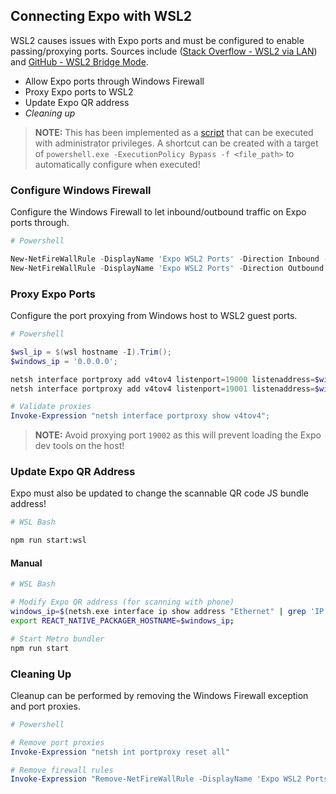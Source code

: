 ## Connecting Expo with WSL2

WSL2 causes issues with Expo ports and must be configured to enable passing/proxying ports. Sources include ([Stack Overflow - WSL2 via LAN](https://stackoverflow.com/a/65295187/4206438)) and [GitHub - WSL2 Bridge Mode](https://github.com/microsoft/WSL/issues/4150).

- Allow Expo ports through Windows Firewall
- Proxy Expo ports to WSL2
- Update Expo QR address
- _Cleaning up_

> **NOTE:** This has been implemented as a [script](scripts/wsl2_unlock_expo_ports.ps1) that can be executed with administrator privileges. A shortcut can be created with a target of `powershell.exe -ExecutionPolicy Bypass -f <file_path>` to automatically configure when executed!

### Configure Windows Firewall

Configure the Windows Firewall to let inbound/outbound traffic on Expo ports through.

```ps1
# Powershell

New-NetFireWallRule -DisplayName 'Expo WSL2 Ports' -Direction Inbound -LocalPort 19000-19006 -Action Allow -Protocol TCP;
New-NetFireWallRule -DisplayName 'Expo WSL2 Ports' -Direction Outbound -LocalPort 19000-19006 -Action Allow -Protocol TCP;
```

### Proxy Expo Ports

Configure the port proxying from Windows host to WSL2 guest ports.

```ps1
# Powershell

$wsl_ip = $(wsl hostname -I).Trim();
$windows_ip = '0.0.0.0';

netsh interface portproxy add v4tov4 listenport=19000 listenaddress=$windows_ip connectport=19000 connectaddress=$wsl_ip;
netsh interface portproxy add v4tov4 listenport=19001 listenaddress=$windows_ip connectport=19001 connectaddress=$wsl_ip;

# Validate proxies
Invoke-Expression "netsh interface portproxy show v4tov4";
```

> **NOTE:** Avoid proxying port `19002` as this will prevent loading the Expo dev tools on the host!

### Update Expo QR Address

Expo must also be updated to change the scannable QR code JS bundle address!

```sh
# WSL Bash

npm run start:wsl
```

#### Manual

```sh
# WSL Bash

# Modify Expo QR address (for scanning with phone)
windows_ip=$(netsh.exe interface ip show address "Ethernet" | grep 'IP Address' | sed -r 's/^.*IP Address:\W*//');
export REACT_NATIVE_PACKAGER_HOSTNAME=$windows_ip;

# Start Metro bundler
npm run start
```

### Cleaning Up

Cleanup can be performed by removing the Windows Firewall exception and port proxies.

```ps1
# Powershell

# Remove port proxies
Invoke-Expression "netsh int portproxy reset all"

# Remove firewall rules
Invoke-Expression "Remove-NetFireWallRule -DisplayName 'Expo WSL2 Ports' ";
```
